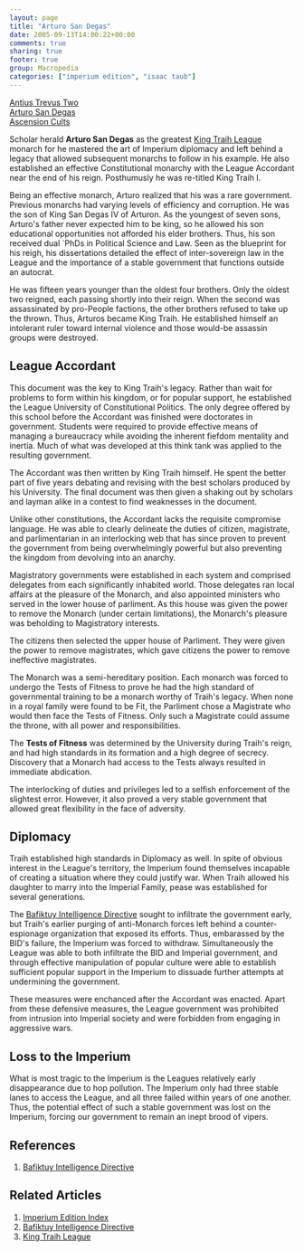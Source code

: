 ```yaml
---
layout: page
title: "Arturo San Degas"
date: 2005-09-13T14:00:22+00:00
comments: true
sharing: true
footer: true
group: Macropedia
categories: ["imperium edition", "isaac taub"]
---
```


<div class='row'>
	<div class='col-md-4'><a href='/macropedia/antius-trevus-two'>Antius Trevus Two</a></div>
	<div class='col-md-4'><a href='/macropedia/arturo-san-degas'>Arturo San Degas</a></div>
	<div class='col-md-4'><a href='/macropedia/ascension-cults'>Ascension Cults</a></div>
</div>


Scholar herald **Arturo San Degas** as the greatest [King Traih League](/macropedia/king-traih-league) monarch for he mastered the art of Imperium diplomacy and left behind a legacy that allowed subsequent monarchs to follow in his example. He also established an effective Constitutional monarchy with the League Accordant near the end of his reign. Posthumusly he was re-titled King Traih I.

Being an effective monarch, Arturo realized that his was a rare government. Previous monarchs had varying levels of efficiency and corruption. He was the son of King San Degas IV of Arturon. As the youngest of seven sons, Arturo's father never expected him to be king, so he allowed his son educational opportunities not afforded his elder brothers. Thus, his son received dual `PhDs in Political Science and Law. Seen as the blueprint for his reigh, his dissertations detailed the effect of inter-sovereign law in the League and the importance of a stable government that functions outside an autocrat.

He was fifteen years younger than the oldest four brothers. Only the oldest two reigned, each passing shortly into their reign.  When the second was assassinated by pro-People factions, the other brothers refused to take up the thrown. Thus, Arturos became King Traih. He established himself an intolerant ruler toward internal violence and those would-be assassin groups were destroyed.

## League Accordant

This document was the key to King Traih's legacy. Rather than wait for problems to form within his kingdom, or for popular support, he established the League University of Constitutional Politics. The only degree offered by this school before the Accordant was finished were doctorates in government. Students were required to provide effective means of managing a bureaucracy while avoiding the inherent fiefdom mentality and inertia. Much of what was developed at this think tank was applied to the resulting government.

The Accordant was then written by King Traih himself. He spent the better part of five years debating and revising with the best scholars produced by his University. The final document was then given a shaking out by scholars and layman alike in a contest to find weaknesses in the document.

Unlike other constitutions, the Accordant lacks the requisite compromise language. He was able to clearly delineate the duties of citizen, magistrate, and parlimentarian in an interlocking web that has since proven to prevent the government from being overwhelmingly powerful but also preventing the kingdom from devolving into an anarchy.

Magistratory governments were established in each system and comprised delegates from each significantly inhabited world. Those delegates ran local affairs at the pleasure of the Monarch, and also appointed ministers who served in the lower house of parliment. As this house was given the power to remove the Monarch (under certain limitations), the Monarch's pleasure was beholding to Magistratory interests.

The citizens then selected the upper house of Parliment. They were given the power to remove magistrates, which gave citizens the power to remove ineffective magistrates.

The Monarch was a semi-hereditary position. Each monarch was forced to undergo the Tests of Fitness to prove he had the high standard of governmental training to be a monarch worthy of Traih's legacy. When none in a royal family were found to be Fit, the Parliment chose a Magistrate who would then face the Tests of Fitness. Only such a Magistrate could assume the throne, with all power and responsibilities.

The **Tests of Fitness** was determined by the University during Traih's reign, and had high standards in its formation and a high degree of secrecy. Discovery that a Monarch had access to the Tests always resulted in immediate abdication.

The interlocking of duties and privileges led to a selfish enforcement of the slightest error. However, it also proved a very stable government that allowed great flexibility in the face of adversity.

## Diplomacy

Traih established high standards in Diplomacy as well. In spite of obvious interest in the League's territory, the Imperium found themselves incapable of creating a situation where they could justify war. When Traih allowed his daughter to marry into the Imperial Family, pease was established for several generations.

The [Bafiktuy Intelligence Directive](/macropedia/bafiktuy-intelligence-directive) sought to infiltrate the government early, but Traih's earlier purging of anti-Monarch forces left behind a counter-espionage organization that exposed its efforts. Thus, embarassed by the BID's failure, the Imperium was forced to withdraw. Simultaneously the League was able to both infiltrate the BID and Imperial government, and through effective manipulation of popular culture were able to establish sufficient popular support in the Imperium to dissuade further attempts at undermining the government.

These measures were enchanced after the Accordant was enacted. Apart from these defensive measures, the League government was prohibited from intrusion into Imperial society and were forbidden from engaging in aggressive wars.

## Loss to the Imperium

What is most tragic to the Imperium is the Leagues relatively early disappearance due to hop pollution. The Imperium only had three stable lanes to access the League, and all three failed within years of one another. Thus, the potential effect of such a stable government was lost on the Imperium, forcing our government to remain an inept brood of vipers.

## References
1. [Bafiktuy Intelligence Directive](/macropedia/bafiktuy-intelligence-directive)

## Related Articles

1. [Imperium Edition Index](/macropedia/imperium-edition-index)
2. [Bafiktuy Intelligence Directive](/macropedia/bafiktuy-intelligence-directive)
3. [King Traih League](/macropedia/king-traih-league)


 

